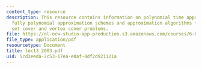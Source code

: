 ```yaml
---
content_type: resource
description: This resource contains information on polynomial time approximation scheme,
  fully polynomial approximation schemes and approximation algorithms for MAX-CUT,
  set cover and vertex cover problems.
file: https://ol-ocw-studio-app-production.s3.amazonaws.com/courses/6-854j-advanced-algorithms-fall-2005/5cd3eeda2c5317eae0af0df2d921121a_lec13_2003.pdf
file_type: application/pdf
resourcetype: Document
title: lec13_2003.pdf
uid: 5cd3eeda-2c53-17ea-e0af-0df2d921121a
---
```

